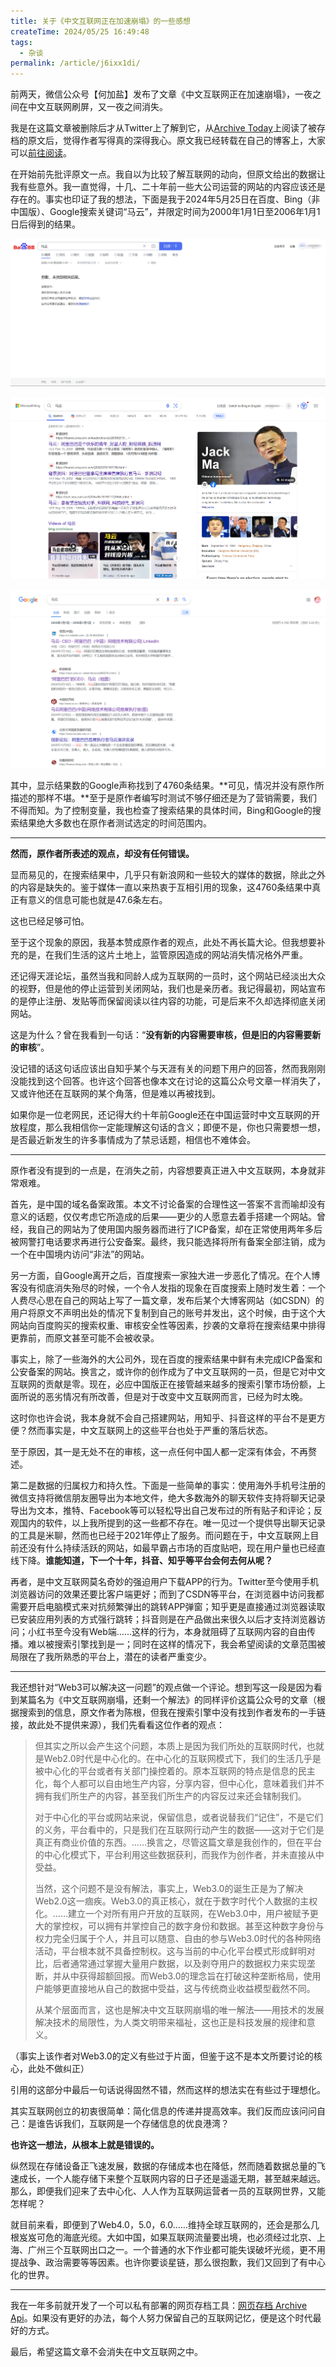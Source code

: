 ```yaml
---
title: 关于《中文互联网正在加速崩塌》的一些感想
createTime: 2024/05/25 16:49:48
tags:
  - 杂谈
permalink: /article/j6ixx1di/
---
```


前两天，微信公众号【何加盐】发布了文章《中文互联网正在加速崩塌》，一夜之间在中文互联网刷屏，又一夜之间消失。

我是在这篇文章被删除后才从Twitter上了解到它，从[Archive Today](https://archive.md/HoGem)上阅读了被存档的原文后，觉得作者写得真的深得我心。原文我已经转载在自己的博客上，大家可以[前往阅读](/blogs/chinese-internet-collapse-reprint.html)。

在开始前先批评原文一点。我自以为比较了解互联网的动向，但原文给出的数据让我有些意外。我一直觉得，十几、二十年前一些大公司运营的网站的内容应该还是存在的。事实也印证了我的想法，下面是我于2024年5月25日在百度、Bing（非中国版）、Google搜索关键词“马云”，并限定时间为2000年1月1日至2006年1月1日后得到的结果。

![](../images/422a0563932f57cd692f20992bf5ba9b.png)

![](../images/c5100754a1ed190b265baddc79603ef3.png)

![](../images/fa140e6215ff2fd25b5f4bccb26b2915.png)

其中，显示结果数的Google声称找到了4760条结果。**可见，情况并没有原作所描述的那样不堪。**至于是原作者编写时测试不够仔细还是为了营销需要，我们不得而知。为了控制变量，我也检查了搜索结果的具体时间，Bing和Google的搜索结果绝大多数也在原作者测试选定的时间范围内。

---

**然而，原作者所表述的观点，却没有任何错误。**

显而易见的，在搜索结果中，几乎只有新浪网和一些较大的媒体的数据，除此之外的内容是缺失的。鉴于媒体一直以来热衷于互相引用的现象，这4760条结果中真正有意义的信息可能也就是47.6条左右。

这也已经足够可怕。

至于这个现象的原因，我基本赞成原作者的观点，此处不再长篇大论。但我想要补充的是，在我们生活的这片土地上，监管原因造成的网站消失情况格外严重。

还记得天涯论坛，虽然当我和同龄人成为互联网的一员时，这个网站已经淡出大众的视野，但是他的停止运营到关闭网站，我们也是亲历者。我记得最初，网站宣布的是停止注册、发贴等而保留阅读以往内容的功能，可是后来不久却选择彻底关闭网站。

这是为什么？曾在我看到一句话：“**没有新的内容需要审核，但是旧的内容需要新的审核**”。

没记错的话这句话应该出自知乎某个与天涯有关的问题下用户的回答，然而我刚刚没能找到这个回答。也许这个回答也像本文在讨论的这篇公众号文章一样消失了，又或许他还在互联网的某个角落，但是难以再被找到。

如果你是一位老网民，还记得大约十年前Google还在中国运营时中文互联网的开放程度，那么我相信你一定能理解这句话的含义；即便不是，你也只需要想一想，是否最近新发生的许多事情成为了禁忌话题，相信也不难体会。

---

原作者没有提到的一点是，在消失之前，内容想要真正进入中文互联网，本身就非常艰难。

首先，是中国的域名备案政策。本文不讨论备案的合理性这一答案不言而喻却没有意义的话题，仅仅考虑它所造成的后果——更少的人愿意去着手搭建一个网站。曾经，我自己的网站为了使用国内服务器而进行了ICP备案，却在正常使用两年多后被网警打电话要求再进行公安备案。最终，我只能选择将所有备案全部注销，成为一个在中国境内访问“非法”的网站。

另一方面，自Google离开之后，百度搜索一家独大进一步恶化了情况。在个人博客没有彻底消失殆尽的时候，一个令人发指的现象在百度搜索上随时发生着：一个人费尽心思在自己的网站上写了一篇文章，发布后某个大博客网站（如CSDN）的用户将原文不声明出处的情况下复制到自己的账号并发出，这个时候，由于这个大网站向百度购买的搜索权重、审核安全性等因素，抄袭的文章将在搜索结果中排得更靠前，而原文甚至可能不会被收录。

事实上，除了一些海外的大公司外，现在百度的搜索结果中鲜有未完成ICP备案和公安备案的网站。换言之，或许你的创作成为了中文互联网的一员，但是它对中文互联网的贡献是零。现在，必应中国版正在接管越来越多的搜索引擎市场份额，上面所说的恶劣情况有所改善，但是对于改变中文互联网而言，已经为时太晚。

这时你也许会说，我本身就不会自己搭建网站，用知乎、抖音这样的平台不是更方便？然而事实是，中文互联网上的这些平台也处于严重的落后状态。

至于原因，其一是无处不在的审核，这一点任何中国人都一定深有体会，不再赘述。

第二是数据的归属权力和持久性。下面是一些简单的事实：使用海外手机号注册的微信支持将微信朋友圈导出为本地文件，绝大多数海外的聊天软件支持将聊天记录导出为文本，推特、Facebook等可以轻松导出自己发布过的所有贴子和评论；反观国内的软件，以上我所提到的这一些都不存在。唯一见过一个提供导出聊天记录的工具是米聊，然而也已经于2021年停止了服务。而问题在于，中文互联网上目前还没有什么持续活跃的网站，如最早霸占市场的百度贴吧，现在用户量也已经直线下降。**谁能知道，下一个十年，抖音、知乎等平台会何去何从呢？**

再者，是中文互联网莫名奇妙的强迫用户下载APP的行为。Twitter至今使用手机浏览器访问的效果还要比客户端更好；而到了CSDN等平台，在浏览器中访问我都需要开启电脑模式来对抗频繁弹出的跳转APP弹窗；知乎更是直接通过浏览器读取已安装应用列表的方式强行跳转；抖音则是在产品做出来很久以后才支持浏览器访问；小红书至今没有Web端……这样的行为，本身就阻碍了互联网内容的自由传播。难以被搜索引擎找到是一；同时在这样的情况下，我会希望阅读的文章范围被局限在了我所熟悉的平台上，潜在的读者严重变少。

---

我还想针对“Web3可以解决这一问题”的观点做一个评论。想到写这一段是因为看到某篇名为《中文互联网崩塌，还剩一个解法》的同样评价这篇公众号的文章（根据搜索到的信息，原文作者为陈根，但我在搜索引擎中没有找到作者发布的一手链接，故此处不提供来源），我们先看看这位作者的观点：

> 但其实之所以会产生这个问题，本质上是因为我们所处的互联网时代，也就是Web2.0时代是中心化的。在中心化的互联网模式下，我们的生活几乎是被中心化的平台或者有关部门操控着的。原本互联网的特点是信息的民主化，每个人都可以自由地生产内容，分享内容，但中心化，意味着我们并不拥有我们所生产的内容，甚至我们所生产的内容反过来还会辖制我们。
>
> 对于中心化的平台或网站来说，保留信息，或者说替我们“记住”，不是它们的义务，平台看中的，只是我们在互联网行动产生的数据——这对于它们是真正有商业价值的东西。……换言之，尽管这篇文章是我创作的，但在平台的中心化模式下，平台利用这些数据获利，而我作为创作者，并未直接从中受益。
>
> 当然，这个问题不是没有解法，事实上，Web3.0的诞生正是为了解决Web2.0这一痼疾。Web3.0的真正核心，就在于数字时代个人数据的主权化。……建立一个对所有用户开放的互联网，在Web3.0中，用户被赋予更大的掌控权，可以拥有并掌控自己的数字身份和数据。甚至这种数字身份与权力完全归属于个人，并且可以随意、自由的参与Web3.0时代的各种网络活动，平台根本就不具备控制权。这与当前的中心化平台模式形成鲜明对比，后者通常通过掌握大量用户数据，以及剥夺用户的数据权力来实现垄断，并从中获得超额回报。而Web3.0的理念旨在打破这种垄断格局，使用户能够更直接地从自己的数据中受益，这与传统商业收益模型截然不同。
>
> 从某个层面而言，这也是解决中文互联网崩塌的唯一解法——用技术的发展解决技术的局限性，为人类文明带来福祉，这也正是科技发展的规律和意义。

（事实上该作者对Web3.0的定义有些过于片面，但鉴于这不是本文所要讨论的核心，此处不做纠正）

引用的这部分中最后一句话说得固然不错，然而这样的想法实在有些过于理想化。

其实互联网创立的初衷很简单：简化信息的传递并提高效率。我们反而应该问问自己：是谁告诉我们，互联网是一个存储信息的优良港湾？

**也许这一想法，从根本上就是错误的。**

纵然现在存储设备正飞速发展，数据的存储成本也在降低，然而随着数据总量的飞速成长，一个人能存储下来整个互联网内容的日子还是遥遥无期，甚至越来越远。那么，即便我们迎来了去中心化、人人作为互联网运营者一员的互联网世界，又能怎样呢？

就目前来看，即便到了Web4.0，5.0，6.0……维持全球互联网的，还会是那么几根岌岌可危的海底光缆。大如中国，如果互联网流量要出境，也必须经过北京、上海、广州三个互联网出口之一。一个普通的水下作业都可能失误破坏光缆，更不用提战争、政治需要等等因素。也许你要谈星链，那么很抱歉，我们又回到了有中心化的世界。

---

我在一年多前就开发了一个可以私有部署的网页存档工具：[网页存档 Archive Api](https://github.com/yxzlwz/archive-api)。如果没有更好的办法，每个人努力保留自己的互联网记忆，便是这个时代最好的方式。

最后，希望这篇文章不会消失在中文互联网之中。
